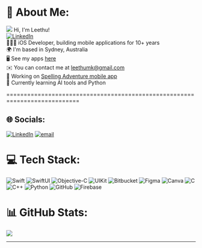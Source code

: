 # 💫 About Me:
![](https://user-images.githubusercontent.com/18350557/176309783-0785949b-9127-417c-8b55-ab5a4333674e.gif)   Hi, I'm Leethu!<br>
[![LinkedIn](https://img.shields.io/badge/LinkedIn-%230077B5.svg?logo=linkedin&logoColor=white)](https://linkedin.com/in/Leethu) <br>
👩🏻‍💻  iOS Developer, building mobile applications for 10+ years <br>🌍  I'm based in Sydney, Australia <br>
🖥️  See my apps [here](http://apps.apple.com/au/developer/leethu-mathai/id1709619373)<br>
✉️  You can contact me at [leethumk@gmail.com](mailto:leethumk@gmail.com) <br> 
🚀  Working on [Spelling Adventure mobile app](http://apps.apple.com/au/app/spelling-adventure/id6748345312) <br>
🧠  Currently learning AI tools and Python<br>   

===========================================================================




## 🌐 Socials:
[![LinkedIn](https://img.shields.io/badge/LinkedIn-%230077B5.svg?logo=linkedin&logoColor=white)](https://linkedin.com/in/Leethu) [![email](https://img.shields.io/badge/Email-D14836?logo=gmail&logoColor=white)](mailto:leethuworkmail@gmail.com) 

# 💻 Tech Stack:
![Swift](https://img.shields.io/badge/swift-F54A2A?style=for-the-badge&logo=swift&logoColor=white) ![SwiftUI](https://img.shields.io/badge/swiftUI-8E24AA?style=for-the-badge&logo=swift&logoColor=white) 
![Objective-C](https://img.shields.io/badge/OBJECTIVE--C-%233A95E3.svg?style=for-the-badge&logo=apple&logoColor=white)
![UIKit](https://img.shields.io/badge/UIKit-AB47BC?style=for-the-badge&logo=apple&logoColor=white) 
![Bitbucket](https://img.shields.io/badge/bitbucket-%230047B3.svg?style=for-the-badge&logo=bitbucket&logoColor=white) 
![Figma](https://img.shields.io/badge/figma-%23F24E1E.svg?style=for-the-badge&logo=figma&logoColor=white) ![Canva](https://img.shields.io/badge/Canva-%2300C4CC.svg?style=for-the-badge&logo=Canva&logoColor=white)
![C](https://img.shields.io/badge/c-%2300599C.svg?style=for-the-badge&logo=c&logoColor=white) ![C++](https://img.shields.io/badge/c++-%2300599C.svg?style=for-the-badge&logo=c%2B%2B&logoColor=white) 
![Python](https://img.shields.io/badge/python-3670A0?style=for-the-badge&logo=python&logoColor=ffdd54) ![GitHub](https://img.shields.io/badge/github-%23121011.svg?style=for-the-badge&logo=github&logoColor=white) 
![Firebase](https://img.shields.io/badge/firebase-a08021?style=for-the-badge&logo=firebase&logoColor=ffcd34)

# 📊 GitHub Stats:
![](https://nirzak-streak-stats.vercel.app/?user=Leethuwork&theme=dark&hide_border=false)<br/>

---


<!-- Proudly created with GPRM ( https://gprm.itsvg.in ) -->
